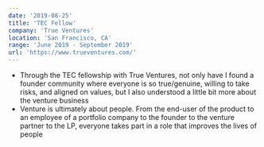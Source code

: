 ```yaml
---
date: '2019-08-25'
title: 'TEC Fellow'
company: 'True Ventures'
location: 'San Francisco, CA'
range: 'June 2019 - September 2019'
url: 'https://www.trueventures.com/'
---
```


- Through the TEC fellowship with True Ventures, not only have I found a founder community where everyone is so true/genuine, willing to take risks, and aligned on values, but I also understood a little bit more about the venture business
- Venture is ultimately about people. From the end-user of the product to an employee of a portfolio company to the founder to the venture partner to the LP, everyone takes part in a role that improves the lives of people